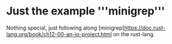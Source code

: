 # Just the example '''minigrep'''

Nothing special, just following along [minigrep]https://doc.rust-lang.org/book/ch12-00-an-io-project.html on the rust-lang. 